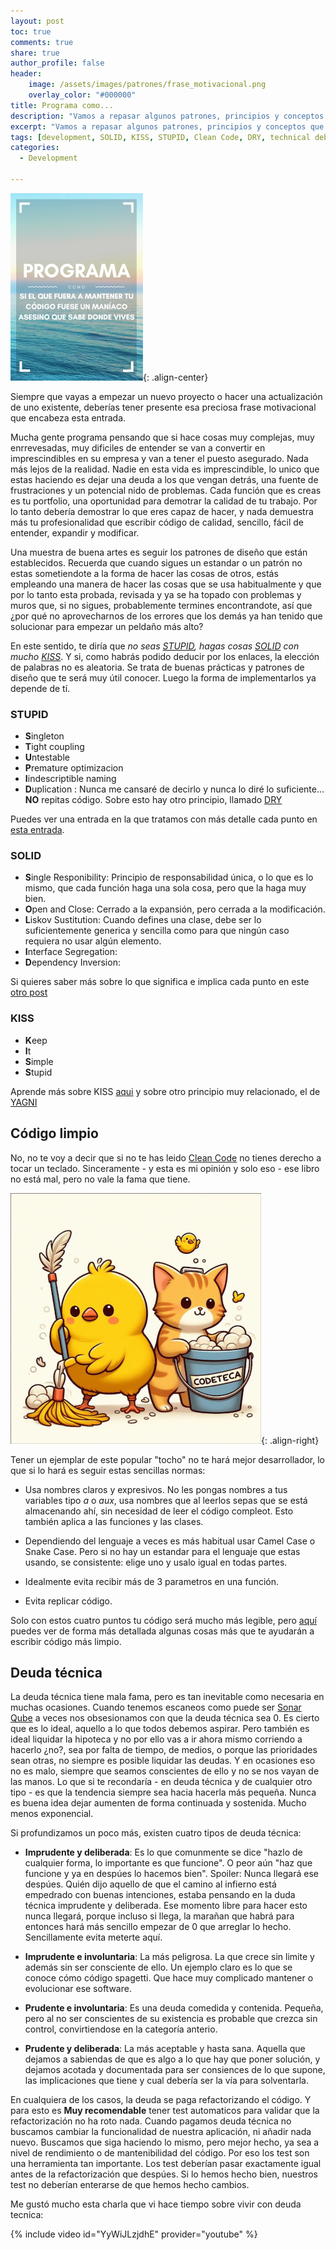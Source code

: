 ```yaml
---
layout: post
toc: true
comments: true
share: true
author_profile: false
header:
    image: /assets/images/patrones/frase_motivacional.png
    overlay_color: "#000000"
title: Programa como... 
description: "Vamos a repasar algunos patrones, principios y conceptos que te ayudarán a escribir mejor código."
excerpt: "Vamos a repasar algunos patrones, principios y conceptos que te ayudarán a escribir mejor código."
tags: [development, SOLID, KISS, STUPID, Clean Code, DRY, technical debt]
categories: 
  - Development

---  
```


![Clean Code](/assets/images/patrones/frase_motivacional.png){: .align-center}

Siempre que vayas a empezar un nuevo proyecto o hacer una actualización de uno existente, deberías tener presente esa preciosa frase motivacional que encabeza esta entrada.

Mucha gente programa pensando que si hace cosas muy complejas, muy enrrevesadas, muy dificiles de entender se van a convertir en imprescindibles en su empresa y van a tener el puesto asegurado. Nada más lejos de la realidad. Nadie en esta vida es imprescindible, lo unico que estas haciendo es dejar una deuda a los que vengan detrás, una fuente de frustraciones y un potencial nido de problemas. Cada función que es creas es tu portfolio, una oportunidad para demotrar la calidad de tu trabajo. Por lo tanto debería demostrar lo que eres capaz de hacer, y nada demuestra más tu profesionalidad que escribir código de calidad, sencillo, fácil de entender, expandir y modificar.

Una muestra de buena artes es seguir los patrones de diseño que están establecidos. Recuerda que cuando sigues un estandar o un patrón no estas sometiendote a la forma de hacer las cosas de otros, estás empleando una manera de hacer las cosas que se usa habitualmente y que por lo tanto esta probada, revisada y ya se ha topado con problemas y muros que, si no sigues, probablemente termines encontrandote, así que ¿por qué no aprovecharnos de los errores que los demás ya han tenido que solucionar para empezar un peldaño más alto?

En este sentido, te diría que _no seas [STUPID](https://lacodeteca.com/best_practices/stupid/), hagas cosas [SOLID](https://lacodeteca.com/best_practices/solid/) con mucho [KISS](https://lacodeteca.com/best_practices/kiss/)_. Y si, como habrás podido deducir por los enlaces, la elección de palabras no es aleatoria. Se trata de buenas prácticas y patrones de diseño que te será muy útil conocer. Luego la forma de implementarlos ya depende de tí.

### STUPID

- **S**ingleton
- **T**ight coupling
- **U**ntestable
- **P**remature optimizacion
- **I**indescriptible naming
- **D**uplication : Nunca me cansaré de decirlo y nunca lo diré lo suficiente... **NO** repitas código. Sobre esto hay otro principio, llamado [DRY](https://lacodeteca.com/best_practices/dry/)

Puedes ver una entrada en la que tratamos con más detalle cada punto en [esta entrada](https://lacodeteca.com/best_practices/stupid/).

### SOLID

- **S**ingle Responibility: Principio de responsabilidad única, o lo que es lo mismo, que cada función haga una sola cosa, pero que la haga muy bien.
- **O**pen and Close: Cerrado a la expansión, pero cerrada a la modificación.
- **L**iskov Sustitution: Cuando defines una clase, debe ser lo suficientemente generica y sencilla como para que ningún caso requiera no usar algún elemento.
- **I**nterface Segregation:
- **D**ependency Inversion:

Si quieres saber más sobre lo que significa e implica cada punto en este [otro post](https://lacodeteca.com/best_practices/solid/)

### KISS

- **K**eep
- **I**t
- **S**imple
- **S**tupid

Aprende más sobre KISS [aqui](https://lacodeteca.com/best_practices/kiss/) y sobre otro principio muy relacionado, el de [YAGNI](https://lacodeteca.com/best_practices/yagni/)

## Código limpio

No, no te voy a decir que si no te has leido [Clean Code](https://www.fnac.es/a8671601/Clean-code-a-handbook-of-agile-soft) no tienes derecho a tocar un teclado. Sinceramente - y esta es mi opinión y solo eso - ese libro no está mal, pero no vale la fama que tiene.

![Clean Code](/assets/images/clean_code/pollito_y_gatito_limpieza_1.jpg){: .align-right}

Tener un ejemplar de este popular "tocho" no te hará mejor desarrollador, lo que si lo hará es seguir estas sencillas normas:

- Usa nombres claros y expresivos. No les pongas nombres a tus variables tipo _a_ o _aux_, usa nombres que al leerlos sepas que se está almacenando ahí, sin necesidad de leer el código compleot. Esto también aplica a las funciones y las clases.

- Dependiendo del lenguaje a veces es más habitual usar Camel Case o Snake Case. Pero si no hay un estandar para el lenguaje que estas usando, se consistente: elige uno y usalo igual en todas partes.

- Idealmente evita recibir más de 3 parametros en una función.

- Evita replicar código.

Solo con estos cuatro puntos tu código será mucho más legible, pero [aquí](https://lacodeteca.com/best_practices/clean_code/) puedes ver de forma más detallada algunas cosas más que te ayudarán a escribir código más limpio.

## Deuda técnica

La deuda técnica tiene mala fama, pero es tan inevitable como necesaria en muchas ocasiones. Cuando tenemos escaneos como puede ser [Sonar Qube](https://www.sonarsource.com/products/sonarqube/) a veces nos obsesionamos con que la deuda técnica sea 0. Es cierto que es lo ideal, aquello a lo que todos debemos aspirar. Pero también es ideal liquidar la hipoteca y no por ello vas a ir ahora mismo corriendo a hacerlo ¿no?, sea por falta de tiempo, de medios, o porque las prioridades sean otras, no siempre es posible liquidar las deudas. Y en ocasiones eso no es malo, siempre que seamos conscientes de ello y no se nos vayan de las manos. Lo que si te recondaría - en deuda técnica y de cualquier otro tipo - es que la tendencia siempre sea hacia hacerla más pequeña. Nunca es buena idea dejar aumenten de forma continuada y sostenida. Mucho menos exponencial.

Si profundizamos un poco más, existen cuatro tipos de deuda técnica:

- **Imprudente y deliberada**: Es lo que comunmente se dice "hazlo de cualquier forma, lo importante es que funcione". O peor aún "haz que funcione y ya en despúes lo hacemos bien". Spoiler: Nunca llegará ese despúes. Quién dijo aquello de que el camino al infierno está empedrado con buenas intenciones, estaba pensando en la duda técnica imprudente y deliberada. Ese momento libre para hacer esto nunca llegará, porque incluso si llega, la marañan que habrá para entonces hará más sencillo empezar de 0 que arreglar lo hecho. Sencillamente evita meterte aquí.

- **Imprudente e involuntaria**: La más peligrosa. La que crece sin limite y además sin ser consciente de ello. Un ejemplo claro es lo que se conoce cómo código spagetti. Que hace muy complicado mantener o evolucionar ese software.

- **Prudente e involuntaria**: Es una deuda comedida y contenida. Pequeña, pero al no ser conscientes de su existencia es probable que crezca sin control, convirtiendose en la categoría anterio.

- **Prudente y deliberada**: La más aceptable y hasta sana. Aquella que dejamos a sabiendas de que es algo a lo que hay que poner solución, y dejamos acotada y documentada para ser consiences de lo que supone, las implicaciones que tiene y cual debería ser la vía para solventarla.

En cualquiera de los casos, la deuda se paga refactorizando el código. Y para esto es **Muy recomendable** tener test automaticos para validar que la refactorización no ha roto nada. Cuando pagamos deuda técnica no buscamos cambiar la funcionalidad de nuestra aplicación, ni añadir nada nuevo. Buscamos que siga haciendo lo mismo, pero mejor hecho, ya sea a nivel de rendimiento o de mantenibilidad del código. Por eso los test son una herramienta tan importante. Los test deberían pasar exactamente igual antes de la refactorización que despúes. Si lo hemos hecho bien, nuestros test no deberían enterarse de que hemos hecho cambios.

Me gustó mucho esta charla que vi hace tiempo sobre vivir con deuda tecnica:

{% include video id="YyWiJLzjdhE" provider="youtube" %}

